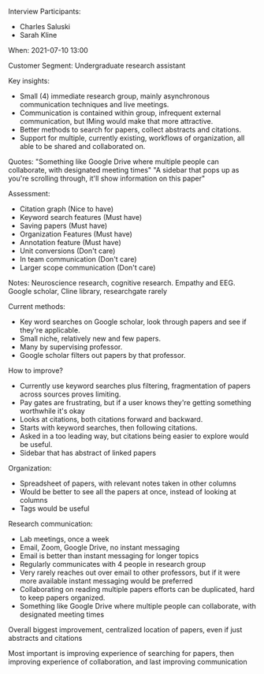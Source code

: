 Interview Participants:
- Charles Saluski
- Sarah Kline

When: 2021-07-10 13:00

Customer Segment:
Undergraduate research assistant

Key insights:
- Small (4) immediate research group, mainly asynchronous communication techniques and live meetings.
- Communication is contained within group, infrequent external communication, but IMing would make that more attractive.
- Better methods to search for papers, collect abstracts and citations.
- Support for multiple, currently existing, workflows of organization, all able to be shared and collaborated on.

Quotes:
"Something like Google Drive where multiple people can collaborate, with designated meeting times"
"A sidebar that pops up as you're scrolling through, it'll show information on this paper"

Assessment:
- Citation graph (Nice to have)
- Keyword search features (Must have)
- Saving papers (Must have)
- Organization Features (Must have)
- Annotation feature (Must have)
- Unit conversions (Don't care)
- In team communication (Don't care)
- Larger scope communication (Don't care)

Notes:
Neuroscience research, cognitive research. Empathy and EEG.
Google scholar, Cline library, researchgate rarely

Current methods:
- Key word searches on Google scholar, look through papers and see if they're applicable.
- Small niche, relatively new and few papers.
- Many by supervising professor.
- Google scholar filters out papers by that professor.

How to improve?
- Currently use keyword searches plus filtering, fragmentation of papers across sources proves limiting.
- Pay gates are frustrating, but if a user knows they're getting something worthwhile it's okay
- Looks at citations, both citations forward and backward.
- Starts with keyword searches, then following citations.
- Asked in a too leading way, but citations being easier to explore would be useful.
- Sidebar that has abstract of linked papers

Organization:
- Spreadsheet of papers, with relevant notes taken in other columns
- Would be better to see all the papers at once, instead of looking at columns
- Tags would be useful

Research communication:
- Lab meetings, once a week
- Email, Zoom, Google Drive, no instant messaging
- Email is better than instant messaging for longer topics
- Regularly communicates with 4 people in research group
- Very rarely reaches out over email to other professors, but if it were more available instant messaging would be preferred
- Collaborating on reading multiple papers efforts can be duplicated, hard to keep papers organized.
- Something like Google Drive where multiple people can collaborate, with designated meeting times

Overall biggest improvement, centralized location of papers, even if just abstracts and citations

Most important is improving experience of searching for papers, then improving experience of collaboration, and last improving communication
